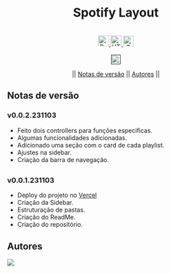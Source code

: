 <h1 align="center">Spotify Layout</h1>

<br>

<div align="center">


<a href="https://pt-br.reactjs.org">
<img alt="React" src="https://img.shields.io/badge/React-%2320232a.svg?&logo=React&logoColor=%2361DAFB" height="25">
</a>
<a href="https://nextjs.org/">
<img alt="HTML" src="https://img.shields.io/badge/Next-black?logo=next.js&logoColor=white" height="25">
</a> <a href="https://tailwindcss.com/">
<img alt="TWC" src="https://img.shields.io/badge/TailwindCSS-%2338B2AC.svg?logo=tailwind-css&logoColor=white" height="24">
</a>
<br><br>
<a href=""><img src="https://img.shields.io/badge/version-0.0.2-231103?" height="22" alt="Version"/></a>

|| [Notas de versão](#section-changelog)  || [Autores](#section-autores) ||

</div>

<a name="section-changelog">

## Notas de versão

</a>

### v0.0.2.231103

- Feito dois controllers para funções especificas.
- Algumas funcionalidades adicionadas.
- Adicionado uma seção com o card de cada playlist.
- Ajustes na sidebar.
- Criação da barra de navegação.

##

### v0.0.1.231103

- Deploy do projeto no [Vercel](https://vercel.com/)
- Criação da Sidebar.
- Estruturação de pastas.
- Criação do ReadMe.
- Criação do repositório.

##

<a name="section-autores">

## Autores

</a>

<a href="https://github.com/RRyanDEV/spotify_layout/graphs/contributors">
  <img src="https://contrib.rocks/image?repo=RRyanDEV/spotify_layout" />
</a>